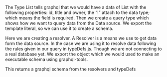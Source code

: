 The Type List tells graphql that we would have a data of List with the following properties: id, title and owner, the “!” attach to the data type; which means the field is required. Then we create a query type which shows how we want to query data from the Data source. We export the template literal, so we can use it to create a schema.

Here we are creating a resolver. A Resolver is a means we use to get data form the data source. In the case we are using it to resolve data following the rules given in our query in typeDefs.js. Though we are not connecting to a real database yet. We export the object which we would used to make an executable schema using graphql-tools.

This returns a graphql schema from the resolvers and typeDefs 
